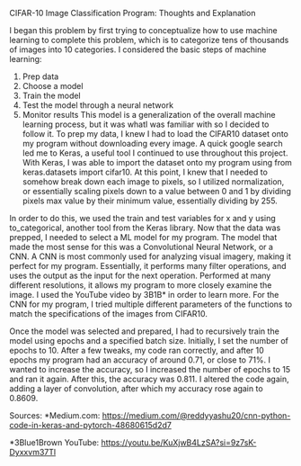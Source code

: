 CIFAR-10 Image Classification Program: Thoughts and Explanation

I began this problem by first trying to conceptualize how to use machine learning to
complete this problem, which is to categorize tens of thousands of images into 10 categories. I
considered the basic steps of machine learning:
1. Prep data
2. Choose a model
3. Train the model
4. Test the model through a neural network
5. Monitor results
This model is a generalization of the overall machine learning process, but it was whatI
was familiar with so I decided to follow it. To prep my data, I knew I had to load the CIFAR10
dataset onto my program without downloading every image. A quick google search led me to
Keras, a useful tool I continued to use throughout this project. With Keras, I was able to import the dataset onto my program using from keras.datasets import cifar10. At this point, I knew that I needed to somehow break down each image to pixels, so I utilized normalization, or essentially scaling pixels down to a value between 0 and 1 by dividing pixels max value by their minimum value, essentially dividing by 255.

In order to do this, we used the train and test variables for x and y using to_categorical, another tool from the Keras library. Now that the data was prepped, I needed to select a ML model for my program. The model that made the most sense for this was a Convolutional Neural Network, or a CNN. A CNN is most commonly used for analyzing visual imagery, making it perfect for my program. Essentially, it performs many filter operations, and uses the output as the input for the next operation. Performed at many different resolutions, it allows my program to more closely examine the image. I used the YouTube video by 3B1B* in order to learn more. For the CNN for my program, I tried multiple different parameters of the functions to match the specifications of the images from CIFAR10. 

Once the model was selected and prepared, I had to recursively train the model using epochs and a specified batch size. Initially, I set the number of epochs to 10. After a few tweaks,
my code ran correctly, and after 10 epochs my program had an accuracy of around 0.71, or close
to 71%. I wanted to increase the accuracy, so I increased the number of epochs to 15 and ran it
again. After this, the accuracy was 0.811. I altered the code again, adding a layer of convolution, after which my accuracy rose again to 0.8609.

Sources:
*Medium.com:
https://medium.com/@reddyyashu20/cnn-python-code-in-keras-and-pytorch-48680615d2d7

*3Blue1Brown YouTube:
https://youtu.be/KuXjwB4LzSA?si=9z7sK-Dyxxvm37Tl
